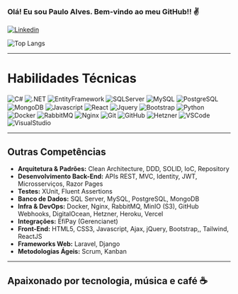 ### Olá! Eu sou Paulo Alves. Bem-vindo ao meu GitHub!! ✌️

[![Linkedin](https://img.shields.io/badge/LinkedIn-0077B5?style=for-the-badge&logo=linkedin&logoColor=white)](https://www.linkedin.com/in/paulo-alves-76a9b6205/)

![Top Langs](https://github-readme-stats.vercel.app/api/top-langs/?username=Paulo110998&layout=compact)

---

# Habilidades Técnicas

<div style="display: inline_block">
    <img align="center" alt="C#" src="https://img.shields.io/badge/C%23-239120?style=for-the-badge&logo=c-sharp&logoColor=white" />
    <img align="center" alt=".NET" src="https://img.shields.io/badge/.NET-5C2D91?style=for-the-badge&logo=.net&logoColor=white" />
    <img align="center" alt="EntityFramework" src="https://img.shields.io/badge/Entity%20Framework-512BD4?style=for-the-badge&logo=.net&logoColor=white" />
    <img align="center" alt="SQLServer" src="https://img.shields.io/badge/SQL%20Server-CC2927?style=for-the-badge&logo=microsoftsqlserver&logoColor=white" />
    <img align="center" alt="MySQL" src="https://img.shields.io/badge/MySQL-00000F?style=for-the-badge&logo=mysql&logoColor=white" />
    <img align="center" alt="PostgreSQL" src="https://img.shields.io/badge/PostgreSQL-316192?style=for-the-badge&logo=postgresql&logoColor=white" />
    <img align="center" alt="MongoDB" src="https://img.shields.io/badge/MongoDB-4EA94B?style=for-the-badge&logo=mongodb&logoColor=white" />
    <img align="center" alt="Javascript" src="https://img.shields.io/badge/JavaScript-F7DF1E?style=for-the-badge&logo=javascript&logoColor=black" />
    <img align="center" alt="React" src="https://img.shields.io/badge/React-20232A?style=for-the-badge&logo=react&logoColor=61DAFB" />
    <img align="center" alt="Jquery" src="https://img.shields.io/badge/jQuery-0769AD?style=for-the-badge&logo=jquery&logoColor=white" />
    <img align="center" alt="Bootstrap" src="https://img.shields.io/badge/Bootstrap-563D7C?style=for-the-badge&logo=bootstrap&logoColor=white" />
    <img align="center" alt="Python" src="https://img.shields.io/badge/Python-3776AB?style=for-the-badge&logo=python&logoColor=white" />
    <img align="center" alt="Docker" src="https://img.shields.io/badge/Docker-2496ED?style=for-the-badge&logo=docker&logoColor=white" />
    <img align="center" alt="RabbitMQ" src="https://img.shields.io/badge/RabbitMQ-FF6600?style=for-the-badge&logo=rabbitmq&logoColor=white" />
    <img align="center" alt="Nginx" src="https://img.shields.io/badge/Nginx-009639?style=for-the-badge&logo=nginx&logoColor=white" />
    <img align="center" alt="Git" src="https://img.shields.io/badge/GIT-E44C30?style=for-the-badge&logo=git&logoColor=white" />
    <img align="center" alt="GitHub" src="https://img.shields.io/badge/GitHub-100000?style=for-the-badge&logo=github&logoColor=white" />
    <img align="center" alt="Hetzner" src="https://img.shields.io/badge/Hetzner-D50C2D?style=for-the-badge&logo=hetzner&logoColor=white" />
    <img align="center" alt="VSCode" src="https://img.shields.io/badge/Visual_Studio_Code-0078D4?style=for-the-badge&logo=visual%20studio%20code&logoColor=white" />
    <img align="center" alt="VisualStudio" src="https://img.shields.io/badge/Visual_Studio-5C2D91?style=for-the-badge&logo=visual%20studio&logoColor=white" />
</div> 

---

## Outras Competências

- **Arquitetura & Padrões:** Clean Architecture, DDD, SOLID, IoC, Repository  
- **Desenvolvimento Back-End:** APIs REST, MVC, Identity, JWT, Microsserviços, Razor Pages  
- **Testes:** XUnit, Fluent Assertions  
- **Banco de Dados:** SQL Server, MySQL, PostgreSQL, MongoDB  
- **Infra & DevOps:** Docker, Nginx, RabbitMQ, MinIO (S3), GitHub Webhooks, DigitalOcean, Hetzner, Heroku, Vercel  
- **Integrações:** EfíPay (Gerencianet)  
- **Front-End:** HTML5, CSS3, Javascript, Ajax, jQuery, Bootstrap,, Tailwind, ReactJS  
- **Frameworks Web:** Laravel, Django  
- **Metodologias Ágeis:** Scrum, Kanban  

---

## Apaixonado por tecnologia, música e café ☕

